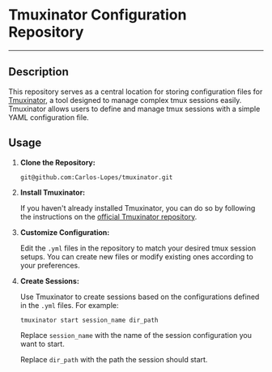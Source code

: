 # Tmuxinator Configuration Repository

---

## Description

This repository serves as a central location for storing configuration files for [Tmuxinator](https://github.com/tmuxinator/tmuxinator), a tool designed to manage complex tmux sessions easily. Tmuxinator allows users to define and manage tmux sessions with a simple YAML configuration file.

## Usage

1. **Clone the Repository:**

    ```
    git@github.com:Carlos-Lopes/tmuxinator.git
    ```

2. **Install Tmuxinator:**

    If you haven't already installed Tmuxinator, you can do so by following the instructions on the [official Tmuxinator repository](https://github.com/tmuxinator/tmuxinator).

3. **Customize Configuration:**

    Edit the `.yml` files in the repository to match your desired tmux session setups. You can create new files or modify existing ones according to your preferences.

4. **Create Sessions:**

    Use Tmuxinator to create sessions based on the configurations defined in the `.yml` files. For example:

    ```
    tmuxinator start session_name dir_path
    ```

    Replace `session_name` with the name of the session configuration you want to start.
   
    Replace `dir_path` with the path the session should start.
